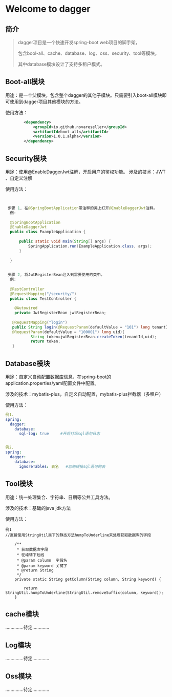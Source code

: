 # Welcome to dagger



## 简介

> dagger项目是一个快速开发spring-boot web项目的脚手架，
>
> 包含bool-all、cache、database、log、oss、security、tool等模块。
>
> 其中database模块设计了支持多租户模式。



## Boot-all模块

用途：是一个父模块，包含整个dagger的其他子模块。只需要引入boot-all模块即可使用到dagger项目其他模块的方法。

使用方法：

```xml
        <dependency>
            <groupId>io.github.novareseller</groupId>
            <artifactId>boot-all</artifactId>
            <version>1.0.1.alpha</version>
        </dependency>
```



## Security模块

用途：使用@EnableDaggerJwt注解，开启用户的鉴权功能。
涉及的技术：JWT 、自定义注解

使用方法：

```java

 
 步骤 1, 在@SpringBootApplication带注释的类上打开@EnableDaggerJwt注释。
  例:
 
  @SpringBootApplication
  @EnableDaggerJwt
  public class ExampleApplication {
 
      public static void main(String[] args) {
          SpringApplication.run(ExampleApplication.class, args);
      }
 
  }
 
 
 步骤 2, 将JwtRegisterBean注入到需要使用的类中。
  例:
 
  @RestController
  @RequestMapping("/security/")
  public class TestController {
 
  	@Autowired
  	private JwtRegisterBean jwtRegisterBean;
 
   @RequestMapping("login")
   public String login(@RequestParam(defaultValue = "101") long tenantId,
   @RequestParam(defaultValue = "100001") long uid){
           String token=jwtRegisterBean.createToken(tenantId,uid);
           return token;
   }
```



## Database模块

用途：自定义自动配置数据库信息，在spring-boot的application.properties/yaml配置文件中配置。

涉及的技术：mybatis-plus，自定义自动配置，mybatis-plus拦截器（多租户）

使用方法：

```yaml
例1.
spring:
  dagger:
    database:
      sql-log: true     #开启打印sql语句日志


例2.
spring:
  dagger:
    database:
      ignoreTables: 表名   #忽略拼接sql语句的表

```





## Tool模块

用途：统一处理集合、字符串、日期等公共工具方法。

涉及的技术：基础的java jdk方法

使用方法：

```
例1
//直接使用StringUtil类下的静态方法humpToUnderline来处理获取数据库的字段

    /**
     * 获取数据库字段
     * 驼峰转下划线
     * @param column  字段名
     * @param keyword 关键字
     * @return String
     */
    private static String getColumn(String column, String keyword) {

        return StringUtil.humpToUnderline(StringUtil.removeSuffix(column, keyword));
    }
```



## cache模块

..............待定.............

## Log模块

..............待定.............


## Oss模块

..............待定.............


